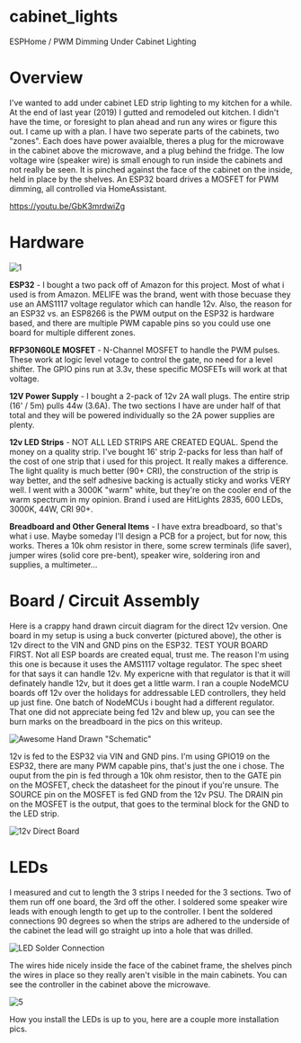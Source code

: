 # cabinet_lights
ESPHome / PWM Dimming Under Cabinet Lighting

# Overview
I've wanted to add under cabinet LED strip lighting to my kitchen for a while.  At the end of last year (2019) I gutted and remodeled out kitchen.  I didn't have the time, or foresight to plan ahead and run any wires or figure this out.  I came up with a plan.  I have two seperate parts of the cabinets, two "zones".  Each does have power avaialble, theres a plug for the microwave in the cabinet above the microwave, and a plug behind the fridge.  The low voltage wire (speaker wire) is small enough to run inside the cabinets and not really be seen.  It is pinched against the face of the cabinet on the inside, held in place by the shelves.  An ESP32 board drives a MOSFET for PWM dimming, all controlled via HomeAssistant.

https://youtu.be/GbK3mrdwiZg

# Hardware

![1](https://i.imgur.com/3zArk9U.png)

**ESP32** - I bought a two pack off of Amazon for this project.  Most of what i used is from Amazon.  MELIFE was the brand, went with those becuase they use an AMS1117 voltage regulator which can handle 12v.  Also, the reason for an ESP32 vs. an ESP8266 is the PWM output on the ESP32 is hardware based, and there are multiple PWM capable pins so you could use one board for multiple different zones.

**RFP30N60LE MOSFET** - N-Channel MOSFET to handle the PWM pulses.  These work at logic level votage to control the gate, no need for a level shifter.  The GPIO pins run at 3.3v, these specific MOSFETs will work at that voltage.

**12V Power Supply** - I bought a 2-pack of 12v 2A wall plugs.  The entire strip (16' / 5m) pulls 44w (3.6A).  The two sections I have are under half of that total and they will be powered individually so the 2A power supplies are plenty.

**12v LED Strips** - NOT ALL LED STRIPS ARE CREATED EQUAL.  Spend the money on a quality strip.  I've bought 16' strip 2-packs for less than half of the cost of one strip that i used for this project.  It really makes a difference.  The light quality is much better (90+ CRI), the construction of the strip is way better, and the self adhesive backing is actually sticky and works VERY well.  I went with a 3000K "warm" white, but they're on the cooler end of the warm spectrum in my opinion.  Brand i used are HitLights 2835, 600 LEDs, 3000K, 44W, CRI 90+.

**Breadboard and Other General Items** - I have extra breadboard, so that's what i use.  Maybe someday I'll design a PCB for a project, but for now, this works.  Theres a 10k ohm resistor in there, some screw terminals (life saver), jumper wires (solid core pre-bent), speaker wire, soldering iron and supplies, a multimeter...

# Board / Circuit Assembly

Here is a crappy hand drawn circuit diagram for the direct 12v version.  One board in my setup is using a buck converter (pictured above), the other is 12v direct to the VIN and GND pins on the ESP32.  TEST YOUR BOARD FIRST.  Not all ESP boards are created equal, trust me.  The reason I'm using this one is because it uses the AMS1117 voltage regulator.  The spec sheet for that says it can handle 12v.  My expericne with that regulator is that it will definately handle 12v, but it does get a little warm.  I ran a couple NodeMCU boards off 12v over the holidays for addressable LED controllers, they held up just fine. One batch of NodeMCUs i bought had a different regulator.  That one did not appreciate being fed 12v and blew up, you can see the burn marks on the breadboard in the pics on this writeup.

![Awesome Hand Drawn "Schematic"](https://i.imgur.com/eU5YqFX.png)

12v is fed to the ESP32 via VIN and GND pins.  I'm using GPIO19 on the ESP32, there are many PWM capable pins, that's just the one i chose.  The ouput from the pin is fed through a 10k ohm resistor, then to the GATE pin on the MOSFET, check the datasheet for the pinout if you're unsure.  The SOURCE pin on the MOSFET is fed GND from the 12v PSU.  The DRAIN pin on the MOSFET is the output, that goes to the terminal block for the GND to the LED strip.  

![12v Direct Board](https://i.imgur.com/Y6J6LuR.png)

# LEDs

I measured and cut to length the 3 strips I needed for the 3 sections.  Two of them run off one board, the 3rd off the other.  I soldered some speaker wire leads with enough length to get up to the controller.  I bent the soldered connections 90 degrees so when the strips are adhered to the underside of the cabinet the lead will go straight up into a hole that was drilled.

![LED Solder Connection](https://i.imgur.com/UfGgnUc.png)

The wires hide nicely inside the face of the cabinet frame, the shelves pinch the wires in place so they really aren't visible in the main cabinets.  You can see the controller in the cabinet above the microwave.

![5](https://i.imgur.com/E7ML5zl.png)

How you install the LEDs is up to you, here are a couple more installation pics.



